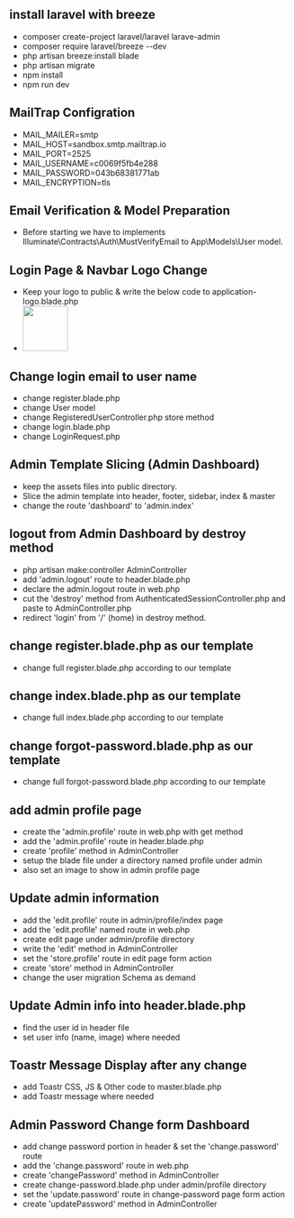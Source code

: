 ## install laravel with breeze
- composer create-project laravel/laravel larave-admin
- composer require laravel/breeze --dev
- php artisan breeze:install blade
- php artisan migrate
- npm install
- npm run dev

## MailTrap Configration
- MAIL_MAILER=smtp
- MAIL_HOST=sandbox.smtp.mailtrap.io
- MAIL_PORT=2525
- MAIL_USERNAME=c0069f5fb4e288
- MAIL_PASSWORD=043b68381771ab
- MAIL_ENCRYPTION=tls

## Email Verification & Model Preparation
- Before starting we have to implements Illuminate\Contracts\Auth\MustVerifyEmail to App\Models\User model.

## Login Page & Navbar Logo Change
- Keep your logo to public & write the below code to application-logo.blade.php
- <img src="{{ asset('logo/logo.png') }}" width="80" height="80">

## Change login email to user name
- change register.blade.php
- change User model
- change RegisteredUserController.php store method
- change login.blade.php
- change LoginRequest.php

## Admin Template Slicing (Admin Dashboard)
- keep the assets files into public directory.
- Slice the admin template into header, footer, sidebar, index & master
- change the route 'dashboard' to 'admin.index'

## logout from Admin Dashboard by destroy method
- php artisan make:controller AdminController
- add 'admin.logout' route to header.blade.php 
- declare the admin.logout route in web.php
- cut the 'destroy' method from AuthenticatedSessionController.php and paste to AdminController.php
- redirect 'login' from '/' (home) in destroy method.

## change register.blade.php as our template
- change full register.blade.php according to our template

## change index.blade.php as our template
- change full index.blade.php according to our template
## change forgot-password.blade.php as our template
- change full forgot-password.blade.php according to our template

## add admin profile page
- create the 'admin.profile' route in web.php with get method
- add the 'admin.profile' route in header.blade.php
- create 'profile' method in AdminController
- setup the blade file under a directory named profile under admin
- also set an image to show in admin profile page

## Update admin information
- add the 'edit.profile' route in admin/profile/index page
- add the 'edit.profile' named route in web.php
- create edit page under admin/profile directory
- write the 'edit' method in AdminController
- set the 'store.profile' route in edit page form action
- create 'store' method in AdminController
- change the user migration Schema as demand

## Update Admin info into header.blade.php
- find the user id in header file
- set user info (name, image) where needed

## Toastr Message Display after any change
- add Toastr CSS, JS & Other code to master.blade.php 
- add Toastr message where needed

## Admin Password Change form Dashboard
- add change password portion in header & set the 'change.password' route
- add the 'change.password' route in web.php 
- create 'changePassword' method in AdminController
- create change-password.blade.php under admin/profile directory
- set the 'update.password' route in change-password page form action
- create 'updatePassword' method in AdminController
